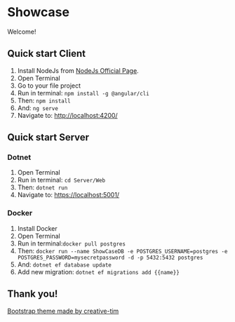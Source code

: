 # Showcase

Welcome!

## Quick start Client

1. Install NodeJs from [NodeJs Official Page](https://nodejs.org/en).
2. Open Terminal
3. Go to your file project
4. Run in terminal: ```npm install -g @angular/cli```
5. Then: ```npm install```
6. And: ```ng serve```
7. Navigate to: [http://localhost:4200/](http://localhost:4200/)

## Quick start Server

### Dotnet

1. Open Terminal
2. Run in terminal: ```cd Server/Web```
3. Then: ```dotnet run```
4. Navigate to: [https://localhost:5001/](https://localhost:5001/)

### Docker

1. Install Docker
2. Open Terminal
3. Run in terminal:```docker pull postgres```
4. Then: ```docker run --name ShowCaseDB -e POSTGRES_USERNAME=postgres -e POSTGRES_PASSWORD=mysecretpassword -d -p 5432:5432 postgres```
5. And: ```dotnet ef database update```
6. Add new migration: ```dotnet ef migrations add {{name}}```

## Thank you!
[Bootstrap theme made by creative-tim](https://github.com/creativetimofficial/black-dashboard-angular "Theme's Github page")